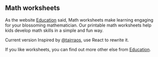 
## Math worksheets

As the website [Education](https://www.education.com) said, Math worksheets make learning engaging for your blossoming mathematician. Our printable math worksheets help kids develop math skills in a simple and fun way.

Current version Inspired by [@tairraos](https://github.com/tairraos), use React to rewrite it. 

If you like worksheets, you can find out more other else from [Education](https://www.education.com/worksheets/).





